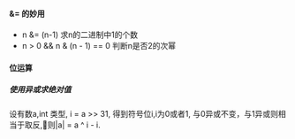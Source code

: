 #### &= 的妙用

- n &= (n-1) 求n的二进制中1的个数
- n > 0 && n & (n - 1) == 0 判断n是否2的次幂

#### 位运算

##### 使用异或求绝对值

设有数a,int 类型, i = a >> 31, 得到符号位i,i为0或者1, 与0异或不变，与1异或则相当于取反,则|a| = a ^ i - i.
